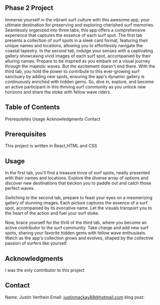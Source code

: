 ## Phase 2 Project

Immerse yourself in the vibrant surf culture with this awesome app, your ultimate destination for preserving and exploring cherished surf memories. Seamlessly organized into three tabs, this app offers a comprehensive experience that captures the essence of each surf spot. The first tab presents a collection of surf spots in a sleek card format, featuring their unique names and locations, allowing you to effortlessly navigate the coastal tapestry. In the second tab, indulge your senses with a captivating gallery showcasing vivid images of each surf spot, accompanied by their alluring names. Prepare to be inspired as you embark on a visual journey through the majestic waves. But the excitement doesn't end there. With the third tab, you hold the power to contribute to this ever-growing surf sanctuary by adding new spots, ensuring the app's dynamic gallery is continuously enriched with hidden gems. So, dive in, explore, and become an active participant in this thriving surf community as you unlock new horizons and share the stoke with fellow wave riders.

## Table of Contents
Prerequisites
Usage
Acknowledgments
Contact

## Prerequisites
This project is written in React,HTML and CSS

## Usage

In the first tab, you'll find a treasure trove of surf spots, neatly presented with their names and locations. Explore the diverse array of options and discover new destinations that beckon you to paddle out and catch those perfect waves.

Switching to the second tab, prepare to feast your eyes on a mesmerizing gallery of stunning images. Each picture captures the essence of a surf spot, accompanied by its evocative name. Let the visuals transport you to the heart of the action and fuel your surf stoke.

Now, brace yourself for the thrill of the third tab, where you become an active contributor to the surf community. Take charge and add new surf spots, sharing your favorite hidden gems with fellow wave enthusiasts. Watch as the app's collection grows and evolves, shaped by the collective passion of surfers like yourself.

## Acknowledgments
I was the only contributor to this project

## Contact
Name: Justin Verthein
Email: justinmackay88@hotmail.com
blog post: